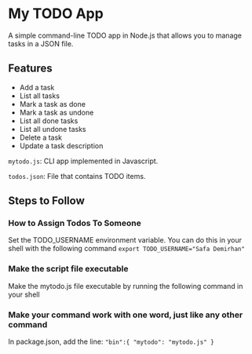 # My TODO App

A simple command-line TODO app in Node.js that allows you to manage tasks in a JSON file.


## Features

- Add a task
- List all tasks
- Mark a task as done
- Mark a task as undone
- List all done tasks
- List all undone tasks
- Delete a task
- Update a task description


`mytodo.js`: CLI app implemented in Javascript.

`todos.json`: File that contains TODO items.

## Steps to Follow

### How to Assign Todos To Someone
Set the TODO_USERNAME environment variable. You can do this in your shell with the following command
`export TODO_USERNAME="Safa Demirhan"`

### Make the script file executable
Make the mytodo.js file executable by running the following command in your shell

### Make your command work with one word, just like any other command 
In package.json, add the line: 
`"bin":{
    "mytodo": "mytodo.js"
  }`
